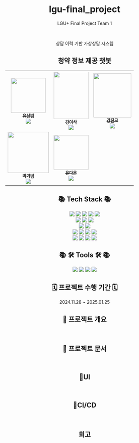 # <div align=center> lgu-final_project </div>
<div align=center> 
  <p>LGU+ Final Project Team 1</p>
  <br>
  <p>상담 이력 기반 가상상담 시스템</p>
</div>


## <div align=center> 청약 정보 제공 챗봇 </div>
<div align=center>
<table>
  <tbody>
    <tr>
      <td align="center"><a href="https://github.com/YuSangBeom/"><img src="https://pbs.twimg.com/media/E4VZkLvVgAQC5GU.jpg" width=110px;" alt=""/><br /><sub><b>유상범</b></sub><br><img src="https://img.shields.io/badge/Github-181717?logo=Github"></a><br /></td>
      <td align="center"><a href="https://github.com/isak-kang"><img src="https://upload3.inven.co.kr/upload/2023/12/17/bbs/i15552721117.jpg" width="110px" height="150px";alt=""/><br /><sub><b>강이삭</b></sub><br><img src="https://img.shields.io/badge/Github-181717?logo=Github"></a><br /></td>
      <td align="center"><a href="https://github.com/kjmfficial"><img src="https://encrypted-tbn0.gstatic.com/images?q=tbn:ANd9GcTiW3TaT-mMeBtq8Lg4v0xeqEa7jj0Vf9RBPg&s" width="120px;" height = "140px"alt=""/><br /><sub><b>강진모</b></sub><br><img src="https://img.shields.io/badge/Github-181717?logo=Github"></a><br /></td>
     <tr/>
      <td align="center"><a href="https://github.com/gibeom9331"><img src="https://cdn.ppomppu.co.kr/zboard/data3/2022/0509/20220509173224_d9N4ZGtBVR.jpeg" width="130px;" alt=""/><br /><sub><b>박기범</b></sub><br><img src="https://img.shields.io/badge/Github-181717?logo=Github"></a><br /></td>
      <td align="center"><a href="https://github.com/yoda2194"><img src="https://encrypted-tbn0.gstatic.com/images?q=tbn:ANd9GcTpP7-Z-u3mQZnX2RveC1-VGmAhwc5ASjDeIa7sOkqwHH0rQlTjthqCuaI58uZ8Ip2B&usqp=CAU" width="110px;" alt=""/><br /><sub><b>유다은</b></sub><br><img src="https://img.shields.io/badge/Github-181717?logo=Github"></a><br /></td>
    </tr>
  </tbody>
</table>
</div>

## <div align=center>📚 Tech Stack 📚</div>

<div align=center>
  <img src="https://img.shields.io/badge/python-3776AB?style=for-the-badge&logo=python&logoColor=white">
  <img src="https://img.shields.io/badge/html5-E34F26?style=for-the-badge&logo=html5&logoColor=white">
  <img src="https://img.shields.io/badge/css-1572B6?style=for-the-badge&logo=css3&logoColor=white">
  <img src="https://img.shields.io/badge/javascript-F7DF1E?style=for-the-badge&logo=javascript&logoColor=black">
  <img src="https://img.shields.io/badge/react-61DAFB?style=for-the-badge&logo=reactt&logoColor=black"><br>

  <img src="https://img.shields.io/badge/FAST API-009688?style=for-the-badge&logo=fastapi&logoColor=white">
  <img src="https://img.shields.io/badge/Nginx-009639?style=for-the-badge&logo=nginx&logoColor=white">
  <img src="https://img.shields.io/badge/Node.js-5FA04E?style=for-the-badge&logo=nodedotjs&logoColor=white"><br>

  <img src="https://img.shields.io/badge/MySQL-4479A1?style=for-the-badge&logo=mysql&logoColor=black">
  <img src="https://img.shields.io/badge/mongoDB-47A248?style=for-the-badge&logo=MongoDB&logoColor=white"><br>

  <img src="https://img.shields.io/badge/LangChain-1C3C3C?style=for-the-badge&logo=langchain&logoColor=white">
  <img src="https://img.shields.io/badge/ChromaDB-FC521F?style=for-the-badge&logoColor=white">
  <img src="https://img.shields.io/badge/ChatGPT-47A248?style=for-the-badge&logoColor=white">
  <img src="https://img.shields.io/badge/googlegemini-8E75B2?style=for-the-badge&logo=googlegemini&logoColor=white"><br>


  <img src="https://img.shields.io/badge/Amazon EC2-FF9900?style=for-the-badge&logo=amazonec2&logoColor=white">
  <img src="https://img.shields.io/badge/Amazon S3-569A31?style=for-the-badge&logo=amazons3&logoColor=white">
  <img src="https://img.shields.io/badge/Amazon CodeDeploy-527FFF?style=for-the-badge&logoColor=white">
  <img src="https://img.shields.io/badge/GitHub Actions-2088FF?style=for-the-badge&logo=githubactions&logoColor=white">
</div>



## <div align=center>📚 🛠 Tools 🛠 📚</div>
<div align=center>
  <img src="https://img.shields.io/badge/github-181717?style=for-the-badge&logo=github&logoColor=white">
  <img src="https://img.shields.io/badge/discord-5865F2?style=for-the-badge&logo=discord&logoColor=white">
  <img src="https://img.shields.io/badge/Notion-000000?style=for-the-badge&logo=Notion&logoColor=white" />
  <img src="https://img.shields.io/badge/Visual Studio Code-007ACC.svg?style=for-the-badge&logo=Visual Studio Code&logoColor=white" />
</div>

## <div align=center>🗓️ 프로젝트 수행 기간 🗓️</div>

<div align=center>
2024.11.28 ~ 2025.01.25
</div>

<div align=center>
  
## 🔗 프로젝트 개요

<br>

## 🔗 프로젝트 문서

<br>

## 🔗UI

<br>

## 🔗CI/CD

<br>

## 회고

</div>